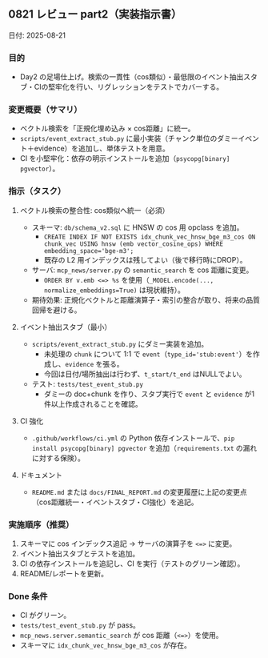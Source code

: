 ## 0821 レビュー part2（実装指示書）

日付: 2025-08-21

### 目的
- Day2 の足場仕上げ。検索の一貫性（cos類似）・最低限のイベント抽出スタブ・CIの堅牢化を行い、リグレッションをテストでカバーする。

### 変更概要（サマリ）
- ベクトル検索を「正規化埋め込み × cos距離」に統一。
- `scripts/event_extract_stub.py` に最小実装（チャンク単位のダミーイベント＋evidence）を追加し、単体テストを用意。
- CI を小堅牢化：依存の明示インストールを追加（`psycopg[binary] pgvector`）。

### 指示（タスク）
1) ベクトル検索の整合性: cos類似へ統一（必須）
   - スキーマ: `db/schema_v2.sql` に HNSW の cos 用 opclass を追加。
     - `CREATE INDEX IF NOT EXISTS idx_chunk_vec_hnsw_bge_m3_cos ON chunk_vec USING hnsw (emb vector_cosine_ops) WHERE embedding_space='bge-m3';`
     - 既存の L2 用インデックスは残してよい（後で移行時にDROP）。
   - サーバ: `mcp_news/server.py` の `semantic_search` を cos 距離に変更。
     - `ORDER BY v.emb <=> %s` を使用（`_MODEL.encode(..., normalize_embeddings=True)` は現状維持）。
   - 期待効果: 正規化ベクトルと距離演算子・索引の整合が取り、将来の品質回帰を避ける。

2) イベント抽出スタブ（最小）
   - `scripts/event_extract_stub.py` にダミー実装を追加。
     - 未処理の `chunk` について 1:1 で `event`（`type_id='stub:event'`）を作成し、`evidence` を張る。
     - 今回は日付/場所抽出は行わず、`t_start/t_end` はNULLでよい。
   - テスト: `tests/test_event_stub.py`
     - ダミーの doc+chunk を作り、スタブ実行で `event` と `evidence` が1件以上作成されることを確認。

3) CI 強化
   - `.github/workflows/ci.yml` の Python 依存インストールで、`pip install psycopg[binary] pgvector` を追加（`requirements.txt` の漏れに対する保険）。

4) ドキュメント
   - `README.md` または `docs/FINAL_REPORT.md` の変更履歴に上記の変更点（cos距離統一・イベントスタブ・CI強化）を追記。

### 実施順序（推奨）
1. スキーマに cos インデックス追記 → サーバの演算子を `<=>` に変更。
2. イベント抽出スタブとテストを追加。
3. CI の依存インストールを追記し、CI を実行（テストのグリーン確認）。
4. README/レポートを更新。

### Done 条件
- CI がグリーン。
- `tests/test_event_stub.py` が pass。
- `mcp_news.server.semantic_search` が cos 距離（`<=>`）を使用。
- スキーマに `idx_chunk_vec_hnsw_bge_m3_cos` が存在。

